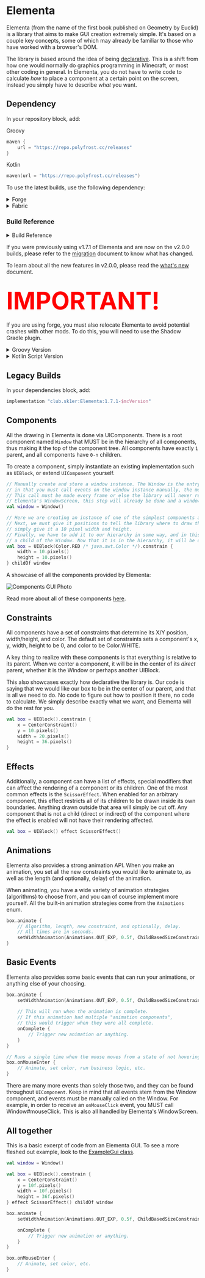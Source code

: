 # Elementa

Elementa (from the name of the first book published on Geometry by Euclid) is a library
that aims to make GUI creation extremely simple. It's based on a couple key concepts, some of which
may already be familiar to those who have worked with a browser's DOM.

The library is based around the idea of being [declarative](https://en.wikipedia.org/wiki/Declarative_programming).
This is a shift from how one would normally do graphics programming in Minecraft, or most other coding in general.
In Elementa, you do not have to write code to calculate _how_ to place a component at a certain point on the screen,
instead you simply have to describe _what_ you want.

## Dependency

In your repository block, add:

Groovy
```groovy
maven {
    url = "https://repo.polyfrost.cc/releases"
}
```
Kotlin
```kotlin
maven(url = "https://repo.polyfrost.cc/releases")
```

To use the latest builds, use the following dependency:

<details><summary>Forge</summary>

```kotlin
implementation("cc.polyfrost:elementa-$mcVersion-$mcPlatform:$buildNumber")
```
</details>
<details><summary>Fabric</summary>

Groovy
```groovy
modImplementation(include("cc.polyfrost:elementa-$mcVersion-$mcPlatform:$buildNumber"))
```
Kotlin
```kotlin
modImplementation(include("cc.polyfrost:elementa-$mcVersion-$mcPlatform:$buildNumber")!!)
```
</details>

### Build Reference
<details><summary>Build Reference</summary>
    <table>
      <tbody>
        <tr>
          <th>mcVersion</th>
          <th>mcPlatform</th>
          <th>buildNumber</th>
        </tr>
        <tr>
          <td>1.18.1</td>
          <td>fabric</td>
          <td>
            <img alt="1.18.1-fabric" src="https://badges.modcore.net/badge/dynamic/xml?color=A97BFF&label=%20&query=%2Fmetadata%2Fversioning%2Flatest&url=https://repo.polyfrost.cc/releases/cc/polyfrost/elementa-1.18.1-fabric/maven-metadata.xml">
          </td>
        </tr>
        <tr>
          <td>1.18.1</td>
          <td>forge</td>
          <td>
            <img alt="1.18.1-forge" src="https://badges.modcore.net/badge/dynamic/xml?color=A97BFF&label=%20&query=%2Fmetadata%2Fversioning%2Flatest&url=https://repo.polyfrost.cc/releases/cc/polyfrost/elementa-1.18.1-forge/maven-metadata.xml">
          </td>
        </tr>
        <tr>
          <td>1.17.1</td>
          <td>fabric</td>
          <td>
            <img alt="1.17.1-fabric" src="https://badges.modcore.net/badge/dynamic/xml?color=A97BFF&label=%20&query=%2Fmetadata%2Fversioning%2Flatest&url=https://repo.polyfrost.cc/releases/cc/polyfrost/elementa-1.17.1-fabric/maven-metadata.xml">
          </td>
        </tr>
        <tr>
          <td>1.17.1</td>
          <td>forge</td>
          <td>
            <img alt="1.17.1-forge" src="https://badges.modcore.net/badge/dynamic/xml?color=A97BFF&label=%20&query=%2Fmetadata%2Fversioning%2Flatest&url=https://repo.polyfrost.cc/releases/cc/polyfrost/elementa-1.17.1-forge/maven-metadata.xml">
          </td>
        </tr>
        <tr>
          <td>1.16.2</td>
          <td>forge</td>
          <td>
            <img alt="1.16.2-forge" src="https://badges.modcore.net/badge/dynamic/xml?color=A97BFF&label=%20&query=%2Fmetadata%2Fversioning%2Flatest&url=https://repo.polyfrost.cc/releases/cc/polyfrost/elementa-1.16.2-forge/maven-metadata.xml">
          </td>
        </tr>
        <tr>
          <td>1.12.2</td>
          <td>forge</td>
          <td>
            <img alt="1.12.2-forge" src="https://badges.modcore.net/badge/dynamic/xml?color=A97BFF&label=%20&query=%2Fmetadata%2Fversioning%2Flatest&url=https://repo.polyfrost.cc/releases/cc/polyfrost/elementa-1.12.2-forge/maven-metadata.xml">
          </td>
        </tr>
        <tr>
          <td>1.8.9</td>
          <td>forge</td>
          <td><img alt="1.8.9-forge" src="https://badges.modcore.net/badge/dynamic/xml?color=A97BFF&label=%20&query=%2Fmetadata%2Fversioning%2Flatest&url=https://repo.polyfrost.cc/releases/cc/polyfrost/elementa-1.8.9-forge/maven-metadata.xml"></td>
        </tr>
      </tbody>
    </table>

</details>

If you were previously using v1.7.1 of Elementa and are now on the v2.0.0 builds, please refer to the
[migration](docs/migration.md) document to know what has changed.

To learn about all the new features in v2.0.0, please read the [what's new](docs/whatsnew.md) document.

<h2><span style="font-size:3em; color:red;">IMPORTANT!</span></h2>

If you are using forge, you must also relocate Elementa to avoid potential crashes with other mods. To do this, you will need to use the Shadow Gradle plugin.

<details><summary>Groovy Version</summary>

You can do this by either putting it in your plugins block:
```groovy
plugins {
    id "com.github.johnrengelman.shadow" version "$version"
}
```
or by including it in your buildscript's classpath and applying it:
```groovy
buildscript {
    repositories {
        gradlePluginPortal()
    }
    dependencies {
        classpath "gradle.plugin.com.github.jengelman.gradle.plugins:shadow:$version"
    }
}

apply plugin: "com.github.johnrengelman.shadow"
```
You'll then want to relocate Elementa to your own package to avoid breaking other mods
```groovy
shadowJar {
    archiveClassifier.set(null)
    relocate("gg.essential.elementa", "your.package.elementa")
    // elementa dependencies
    relocate("gg.essential.universalcraft", "your.package.universalcraft")
}
tasks.named("reobfJar").configure { dependsOn(tasks.named("shadowJar")) }
```

</details>

<details><summary>Kotlin Script Version</summary>

You can do this by either putting it in your plugins block:
```kotlin
plugins {
    id("com.github.johnrengelman.shadow") version "$version"
}
```
or by including it in your buildscript's classpath and applying it:
```kotlin
buildscript {
    repositories {
        gradlePluginPortal()
    }
    dependencies {
        classpath("gradle.plugin.com.github.jengelman.gradle.plugins:shadow:$version")
    }
}

apply(plugin = "com.github.johnrengelman.shadow")
```
You'll then want to relocate Elementa to your own package to avoid breaking other mods
```kotlin
tasks.shadowJar {
    archiveClassifier.set(null)
    relocate("gg.essential.elementa", "your.package.elementa")
    // elementa dependencies
    relocate("gg.essential.universalcraft", "your.package.universalcraft")
}
tasks.reobfJar { dependsOn(tasks.shadowJar) }
```

</details>

## Legacy Builds
In your dependencies block, add:

```groovy
implementation "club.sk1er:Elementa:1.7.1-$mcVersion"
```

## Components

All the drawing in Elementa is done via UIComponents. There is a root component named `Window`
that MUST be in the hierarchy of all components, thus making it the top of the component tree. 
All components have exactly `1` parent, and all components have `0-n` children.

To create a component, simply instantiate an existing implementation such as `UIBlock`, 
or extend `UIComponent` yourself.

```kotlin
// Manually create and store a window instance. The Window is the entry point for Elementa's event system,
// in that you must call events on the window instance manually, the most common of which would be Window#draw.
// This call must be made every frame or else the library will never render your components. If your Gui extends
// Elementa's WindowScreen, this step will already be done and a window will be provided.
val window = Window()

// Here we are creating an instance of one of the simplest components available, a UIBlock.
// Next, we must give it positions to tell the library where to draw the component. Here we
// simply give it a 10 pixel width and height.
// Finally, we have to add it to our hierarchy in some way, and in this instance we want it to be
// a child of the Window. Now that it is in the hierarchy, it will be drawn when we render our Window.
val box = UIBlock(Color.RED /* java.awt.Color */).constrain {
    width = 10.pixels()
    height = 10.pixels()
} childOf window
```

A showcase of all the components provided by Elementa:

![Components GUI Photo](https://i.imgur.com/bw2VLua.png)

Read more about all of these components [here](docs/components.md).

## Constraints

All components have a set of constraints that determine its X/Y position, width/height, and color.
The default set of constraints sets a component's x, y, width, height to be 0, and color to be Color.WHITE.

A key thing to realize with these components is that everything is relative to its parent. When we
center a component, it will be in the center of its _direct_ parent, whether it is the Window or
perhaps another UIBlock.

This also showcases exactly how declarative the library is. Our code is saying that we would like our box
to be in the center of our parent, and that is all we need to do. No code to figure out how to position it there,
no code to calculate. We simply describe exactly what we want, and Elementa will do the rest for you.

```kotlin
val box = UIBlock().constrain {
    x = CenterConstraint()
    y = 10.pixels()
    width = 20.pixels()
    height = 36.pixels()
}
```

## Effects

Additionally, a component can have a list of effects, special modifiers that can affect the rendering of
a component or its children. One of the most common effects is the `ScissorEffect`. When enabled for
an arbitrary component, this effect restricts all of its children to be drawn inside its own boundaries.
Anything drawn outside that area will simply be cut off. Any component that is not a child (direct or indirect)
of the component where the effect is enabled will not have their rendering affected.

```kotlin
val box = UIBlock() effect ScissorEffect()
```

## Animations

Elementa also provides a strong animation API. When you make an animation, you set all the
new constraints you would like to animate to, as well as the length (and optionally, delay)
of the animation.

When animating, you have a wide variety of animation strategies (algorithms) to choose from, and you can
of course implement more yourself. All the built-in animation strategies come from
the `Animations` enum.

```kotlin
box.animate {
    // Algorithm, length, new constraint, and optionally, delay.
    // All times are in seconds.
    setWidthAnimation(Animations.OUT_EXP, 0.5f, ChildBasedSizeConstraint(2f))
}
``` 

## Basic Events

Elementa also provides some basic events that can run your animations, or anything else of your choosing.

```kotlin
box.animate {
    setWidthAnimation(Animations.OUT_EXP, 0.5f, ChildBasedSizeConstraint(2f))
    
    // This will run when the animation is complete.
    // If this animation had multiple "animation components",
    // this would trigger when they were all complete.
    onComplete {
        // Trigger new animation or anything.    
    }
}

// Runs a single time when the mouse moves from a state of not hovering to hovering.
box.onMouseEnter {
    // Animate, set color, run business logic, etc.
}
```

There are many more events than solely those two, and they can be found throughout `UIComponent`.
Keep in mind that all events stem from the Window component, and events must be manually
called on the Window. For example, in order to receive an `onMouseClick` event,
you MUST call Window#mouseClick. This is also all handled by Elementa's WindowScreen.

## All together

This is a basic excerpt of code from an Elementa GUI. To see a more fleshed out
example, look to the [ExampleGui class](src/main/java/com/example/examplemod/ExampleGui.kt).

```kotlin
val window = Window()

val box = UIBlock().constrain {
    x = CenterConstraint()
    y = 10f.pixels()
    width = 10f.pixels()
    height = 36f.pixels()
} effect ScissorEffect() childOf window

box.animate {
    setWidthAnimation(Animations.OUT_EXP, 0.5f, ChildBasedSizeConstraint(2f))

    onComplete {
        // Trigger new animation or anything.    
    }
}

box.onMouseEnter {
    // Animate, set color, etc.
}
```
